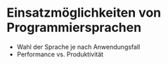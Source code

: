 # Einsatzmöglichkeiten von Programmiersprachen

- Wahl der Sprache je nach Anwendungsfall
- Performance vs. Produktivität
